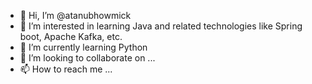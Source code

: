 - 👋 Hi, I’m @atanubhowmick
- 👀 I’m interested in learning Java and related technologies like Spring boot, Apache Kafka, etc.
- 🌱 I’m currently learning Python
- 💞️ I’m looking to collaborate on ...
- 📫 How to reach me ...

<!---
atanubhowmick/atanubhowmick is a ✨ special ✨ repository because its `README.md` (this file) appears on your GitHub profile.
You can click the Preview link to take a look at your changes.
--->
